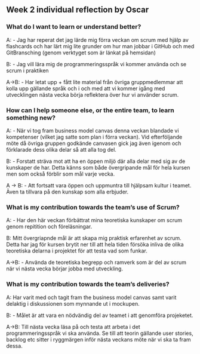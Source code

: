 ## Week 2 individual reflection by Oscar
### What do I want to learn or understand better?
A: - Jag har reperat det jag lärde mig förra veckan om scrum med hjälp av flashcards och har lärt mig lite grunder om hur man jobbar i GitHub och med GitBransching (genom verktyget som är länkat på hemsidan)

B: - Jag vill lära mig de programmeringsspråk vi kommer använda och se scrum i praktiken

A->B: - Har letat upp + fått lite material från övriga gruppmedlemmar att kolla upp gällande språk och i och med att vi kommer igång med utvecklingen nästa vecka börja reflektera över hur vi använder scrum.

### How can I help someone else, or the entire team, to learn something new?
A: - När vi tog fram business model canvas denna veckan blandade vi kompetenser (vilket jag satte som plan i förra veckan). Vid efterföljande möte då övriga gruppen godkände canvasen gick jag även igenom och förklarade dess olika delar så att alla tog del.

B: - Forstatt sträva mot att ha en öppen miljö där alla delar med sig av de kunskaper de har. Detta känns som både övergripande mål för hela kursen men som också förblir som mål varje vecka.

A -> B: - Att fortsatt vara öppen och uppmuntra till hjälpsam kultur i teamet. Även ta tillvara på den kunskap som alla erbjuder.

### What is my contribution towards the team’s use of Scrum?
A: - Har den här veckan förbättrat mina teoretiska kunskaper om scrum genom repitition och föreläsningar.

B: Mitt övergriapnde mål är att skapa mig praktisk erfarenhet av scrum. Detta har jag för kursen brytit ner till att hela tiden försöka inliva de olika teoretiska delarna i projektet för att testa vad som funkar.

A->B: - Använda de teoretiska begrepp och ramverk som är del av scrum när vi nästa vecka börjar jobba med utveckling.

### What is my contribution towards the team’s deliveries?
A: Har varit med och tagit fram the business model canvas samt varit delaktig i diskussionen som mynnande ut i mockupen.

B: - Målet är att vara en nödvändig del av teamet i att genomföra projeketet.

A->B: Till nästa vecka läsa på och testa att arbeta i det programmeringsspråk vi ska använda. Se till att teorin gällande user stories, backlog etc sitter i ryggmärgen inför nästa veckans möte när vi ska ta fram dessa.
